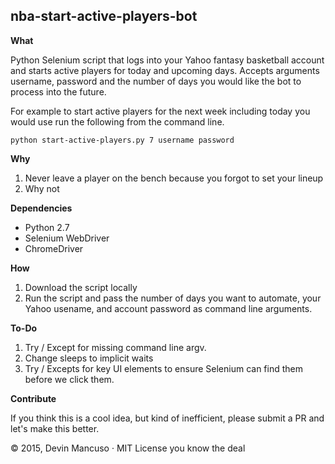 ## nba-start-active-players-bot

**What**

Python Selenium script that logs into your Yahoo fantasy basketball account and starts active players for today and upcoming days. Accepts arguments username, password and the number of days you would like the bot to process into the future.

For example to start active players for the next week including today you would use run the following from the command line.

`python start-active-players.py 7 username password`


**Why**

1. Never leave a player on the bench because you forgot to set your lineup
2. Why not

**Dependencies**

* Python 2.7
* Selenium WebDriver
* ChromeDriver

**How**

1. Download the script locally
2. Run the script and pass the number of days you want to automate, your Yahoo usename, and account password as command line arguments.

**To-Do**

1. Try / Except for missing command line argv.
2. Change sleeps to implicit waits
3. Try / Excepts for key UI elements to ensure Selenium can find them before we click them.

**Contribute**

If you think this is a cool idea, but kind of inefficient, please submit a PR and let's make this better.

© 2015, Devin Mancuso · MIT License you know the deal

